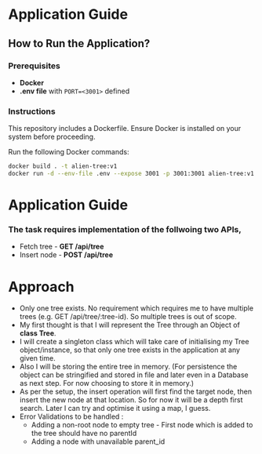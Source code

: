# Application Guide

## How to Run the Application?

### Prerequisites
- **Docker**
- **.env file** with `PORT=<3001>` defined

### Instructions
This repository includes a Dockerfile. Ensure Docker is installed on your system before proceeding.

Run the following Docker commands:

```bash
docker build . -t alien-tree:v1 
docker run -d --env-file .env --expose 3001 -p 3001:3001 alien-tree:v1
```

# Application Guide
### The task requires implementation of the follwoing two APIs,
- Fetch tree - **GET /api/tree**
- Insert node - **POST /api/tree**

# Approach 
- Only one tree exists. No requirement which requires me to have multiple trees (e.g. GET /api/tree/:tree-id). So multiple trees is out of scope. 
- My first thought is that I will represent the Tree through an Object of **class Tree**.
- I will create a singleton class which will take care of initialising my Tree object/instance, so that only one tree exists in the application at any given time.
- Also I will be storing the entire tree in memory. (For persistence the object can be stringified and stored in file and later even in a Database as next step. For now choosing to store it in memory.)
- As per the setup, the insert operation will first find the target node, then insert the new node at that location. So for now it will be a depth first search. Later I can try and optimise it using a map, I guess. 
- Error Validations to be handled :
    - Adding a non-root node to empty tree - First node which is added to the tree should have no parentId
    - Adding a node with unavailable parent_id